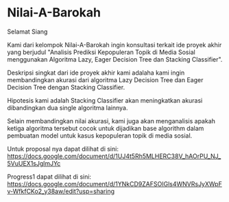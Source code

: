 # Nilai-A-Barokah
Selamat Siang

Kami dari kelompok Nilai-A-Barokah ingin konsultasi terkait ide proyek akhir yang berjudul "Analisis Prediksi Kepopuleran Topik di Media Sosial menggunakan Algoritma Lazy, Eager Decision Tree dan Stacking Classifier".

Deskripsi singkat dari ide proyek akhir kami adalaha kami ingin membandingkan akurasi dari algoritma Lazy Decision Tree dan Eager Decision Tree dengan Stacking Classifier.

Hipotesis kami adalah Stacking Classifier akan meningkatkan akurasi dibandingkan dua single algoritma lainnya.

Selain membandingkan nilai akurasi, kami juga akan menganalisis apakah ketiga algoritma tersebut cocok untuk dijadikan base algorithm dalam pembuatan model untuk kasus kepopuleran topik di media sosial.

Untuk proposal nya dapat dilihat di sini:
https://docs.google.com/document/d/1UJ4t5Rh5MLHERC38V_hAOrPU_NJ_5VuUEX1sJglmJYc

Progress1 dapat dilihat di sini:
https://docs.google.com/document/d/1YNkCD9ZAFSOIGls4WNVRsJyXWpFv-WfkfCKo2_y38aw/edit?usp=sharing

